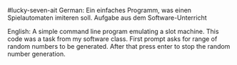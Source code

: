#lucky-seven-ait
German:
Ein einfaches Programm, was einen Spielautomaten imiteren soll. Aufgabe aus dem Software-Unterricht

English:
A simple command line program emulating a slot machine. This code was a task from my software class. First prompt asks for range of random numbers to be generated. After that press enter to stop the random number generation.
